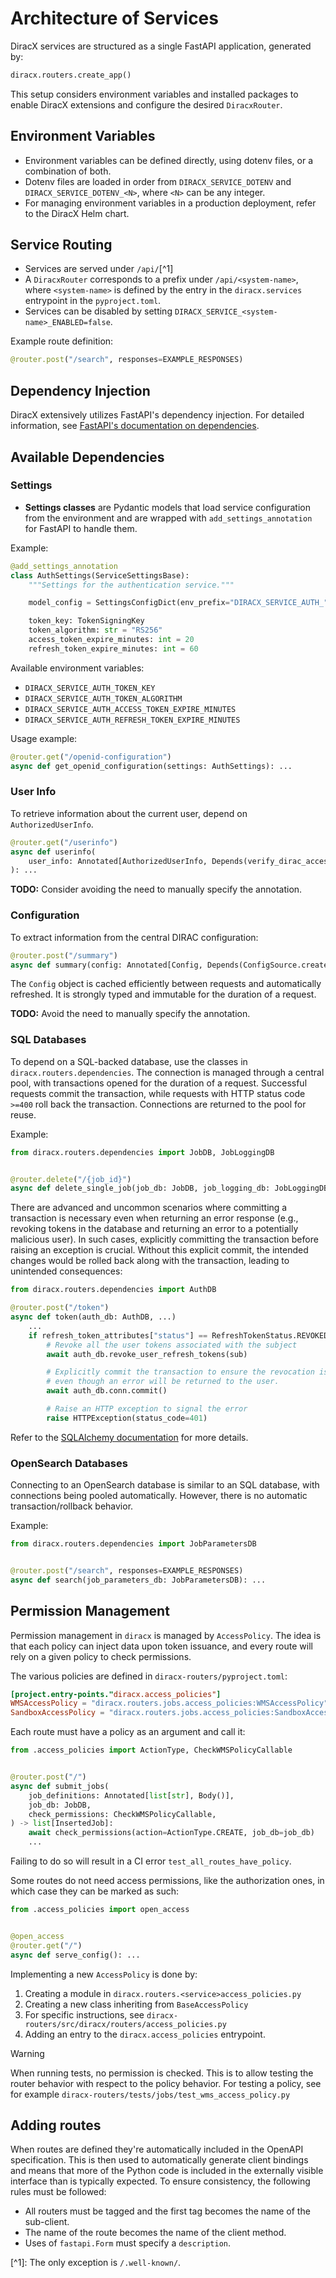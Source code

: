 # Architecture of Services

DiracX services are structured as a single FastAPI application, generated by:

```python
diracx.routers.create_app()
```

This setup considers environment variables and installed packages to enable DiracX extensions and configure the desired `DiracxRouter`.

## Environment Variables

- Environment variables can be defined directly, using dotenv files, or a combination of both.
- Dotenv files are loaded in order from `DIRACX_SERVICE_DOTENV` and `DIRACX_SERVICE_DOTENV_<N>`, where `<N>` can be any integer.
- For managing environment variables in a production deployment, refer to the DiracX Helm chart.

## Service Routing

- Services are served under `/api/`[^1]
- A `DiracxRouter` corresponds to a prefix under `/api/<system-name>`, where `<system-name>` is defined by the entry in the `diracx.services` entrypoint in the `pyproject.toml`.
- Services can be disabled by setting `DIRACX_SERVICE_<system-name>_ENABLED=false`.

Example route definition:

```python
@router.post("/search", responses=EXAMPLE_RESPONSES)
```

## Dependency Injection

DiracX extensively utilizes FastAPI's dependency injection. For detailed information, see [FastAPI's documentation on dependencies](https://fastapi.tiangolo.com/tutorial/dependencies/).

## Available Dependencies

### Settings

- **Settings classes** are Pydantic models that load service configuration from the environment and are wrapped with `add_settings_annotation` for FastAPI to handle them.

Example:

```python
@add_settings_annotation
class AuthSettings(ServiceSettingsBase):
    """Settings for the authentication service."""

    model_config = SettingsConfigDict(env_prefix="DIRACX_SERVICE_AUTH_")

    token_key: TokenSigningKey
    token_algorithm: str = "RS256"
    access_token_expire_minutes: int = 20
    refresh_token_expire_minutes: int = 60
```

Available environment variables:

- `DIRACX_SERVICE_AUTH_TOKEN_KEY`
- `DIRACX_SERVICE_AUTH_TOKEN_ALGORITHM`
- `DIRACX_SERVICE_AUTH_ACCESS_TOKEN_EXPIRE_MINUTES`
- `DIRACX_SERVICE_AUTH_REFRESH_TOKEN_EXPIRE_MINUTES`

Usage example:

```python
@router.get("/openid-configuration")
async def get_openid_configuration(settings: AuthSettings): ...
```

### User Info

To retrieve information about the current user, depend on `AuthorizedUserInfo`.

```python
@router.get("/userinfo")
async def userinfo(
    user_info: Annotated[AuthorizedUserInfo, Depends(verify_dirac_access_token)],
): ...
```

**TODO:** Consider avoiding the need to manually specify the annotation.

### Configuration

To extract information from the central DIRAC configuration:

```python
@router.post("/summary")
async def summary(config: Annotated[Config, Depends(ConfigSource.create)]): ...
```

The `Config` object is cached efficiently between requests and automatically refreshed. It is strongly typed and immutable for the duration of a request.

**TODO:** Avoid the need to manually specify the annotation.

### SQL Databases

To depend on a SQL-backed database, use the classes in `diracx.routers.dependencies`. The connection is managed through a central pool, with transactions opened for the duration of a request. Successful requests commit the transaction, while requests with HTTP status code `>=400` roll back the transaction. Connections are returned to the pool for reuse.

Example:

```python
from diracx.routers.dependencies import JobDB, JobLoggingDB


@router.delete("/{job_id}")
async def delete_single_job(job_db: JobDB, job_logging_db: JobLoggingDB): ...
```

There are advanced and uncommon scenarios where committing a transaction is necessary even when returning an error response (e.g., revoking tokens in the database and returning an error to a potentially malicious user). In such cases, explicitly committing the transaction before raising an exception is crucial. Without this explicit commit, the intended changes would be rolled back along with the transaction, leading to unintended consequences:

```python
from diracx.routers.dependencies import AuthDB

@router.post("/token")
async def token(auth_db: AuthDB, ...)
    ...
    if refresh_token_attributes["status"] == RefreshTokenStatus.REVOKED:
        # Revoke all the user tokens associated with the subject
        await auth_db.revoke_user_refresh_tokens(sub)

        # Explicitly commit the transaction to ensure the revocation is saved,
        # even though an error will be returned to the user.
        await auth_db.conn.commit()

        # Raise an HTTP exception to signal the error
        raise HTTPException(status_code=401)
```

Refer to the [SQLAlchemy documentation](https://docs.sqlalchemy.org/en/20/core/pooling.html) for more details.

### OpenSearch Databases

Connecting to an OpenSearch database is similar to an SQL database, with connections being pooled automatically. However, there is no automatic transaction/rollback behavior.

Example:

```python
from diracx.routers.dependencies import JobParametersDB


@router.post("/search", responses=EXAMPLE_RESPONSES)
async def search(job_parameters_db: JobParametersDB): ...
```

## Permission Management

Permission management in `diracx` is managed by `AccessPolicy`. The idea is that each policy can inject data upon token issuance, and every route will rely on a given policy to check permissions.

The various policies are defined in `diracx-routers/pyproject.toml`:

```toml
[project.entry-points."diracx.access_policies"]
WMSAccessPolicy = "diracx.routers.jobs.access_policies:WMSAccessPolicy"
SandboxAccessPolicy = "diracx.routers.jobs.access_policies:SandboxAccessPolicy"
```

Each route must have a policy as an argument and call it:

```python
from .access_policies import ActionType, CheckWMSPolicyCallable


@router.post("/")
async def submit_jobs(
    job_definitions: Annotated[list[str], Body()],
    job_db: JobDB,
    check_permissions: CheckWMSPolicyCallable,
) -> list[InsertedJob]:
    await check_permissions(action=ActionType.CREATE, job_db=job_db)
    ...
```

Failing to do so will result in a CI error `test_all_routes_have_policy`.

Some routes do not need access permissions, like the authorization ones, in which case they can be marked as such:

```python
from .access_policies import open_access


@open_access
@router.get("/")
async def serve_config(): ...
```

Implementing a new `AccessPolicy` is done by:

1. Creating a module in `diracx.routers.<service>access_policies.py`
1. Creating a new class inheriting from `BaseAccessPolicy`
1. For specific instructions, see `diracx-routers/src/diracx/routers/access_policies.py`
1. Adding an entry to the `diracx.access_policies` entrypoint.

> [!WARNING]
> When running tests, no permission is checked. This is to allow testing the router behavior with respect to the policy behavior. For testing a policy, see for example `diracx-routers/tests/jobs/test_wms_access_policy.py`

## Adding routes

When routes are defined they're automatically included in the OpenAPI specification.
This is then used to automatically generate client bindings and means that more of the Python code is included in the externally visible interface than is typically expected.
To ensure consistency, the following rules must be followed:

- All routers must be tagged and the first tag becomes the name of the sub-client.
- The name of the route becomes the name of the client method.
- Uses of `fastapi.Form` must specify a `description`.

\[^1\]: The only exception is `/.well-known/`.

